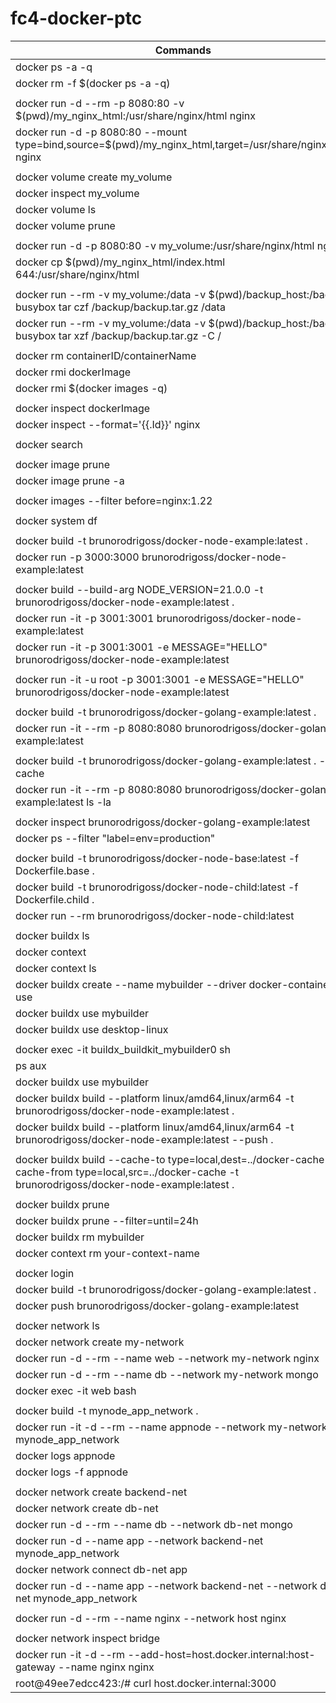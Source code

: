 # fc4-docker-ptc

| Commands |
|----------|
| docker ps -a -q |
| docker rm -f $(docker ps -a -q) |
||
|docker run -d --rm -p 8080:80 -v $(pwd)/my_nginx_html:/usr/share/nginx/html nginx|
|docker run -d -p 8080:80 --mount type=bind,source=$(pwd)/my_nginx_html,target=/usr/share/nginx/html nginx|
||
|docker volume create my_volume|
|docker inspect my_volume|
|docker volume ls|
|docker volume prune|
||
|docker run -d -p 8080:80 -v my_volume:/usr/share/nginx/html nginx|
|docker cp $(pwd)/my_nginx_html/index.html 644:/usr/share/nginx/html|
||
|docker run --rm -v my_volume:/data -v $(pwd)/backup_host:/backup busybox tar czf /backup/backup.tar.gz /data|
|docker run --rm -v my_volume:/data -v $(pwd)/backup_host:/backup busybox tar xzf /backup/backup.tar.gz -C /|
||
|docker rm containerID/containerName|
|docker rmi dockerImage|
|docker rmi $(docker images -q)|
||
|docker inspect dockerImage|
|docker inspect --format='{{.Id}}' nginx|
||
|docker search|
||
|docker image prune|
|docker image prune -a|
||
|docker images --filter before=nginx:1.22|
||
|docker system df|
||
|docker build -t brunorodrigoss/docker-node-example:latest .|
|docker run -p 3000:3000 brunorodrigoss/docker-node-example:latest|
||
|docker build --build-arg NODE_VERSION=21.0.0 -t brunorodrigoss/docker-node-example:latest .|
|docker run -it -p 3001:3001 brunorodrigoss/docker-node-example:latest|
|docker run -it -p 3001:3001 -e MESSAGE="HELLO" brunorodrigoss/docker-node-example:latest|
||
|docker run -it -u root -p 3001:3001 -e MESSAGE="HELLO" brunorodrigoss/docker-node-example:latest|
||
|docker build -t brunorodrigoss/docker-golang-example:latest .|
|docker run -it --rm -p 8080:8080 brunorodrigoss/docker-golang-example:latest|
||
|docker build -t brunorodrigoss/docker-golang-example:latest . --no-cache|
|docker run -it --rm -p 8080:8080 brunorodrigoss/docker-golang-example:latest ls -la|
||
|docker inspect brunorodrigoss/docker-golang-example:latest|
|docker ps --filter "label=env=production"|
||
|docker build -t brunorodrigoss/docker-node-base:latest -f Dockerfile.base .|
|docker build -t brunorodrigoss/docker-node-child:latest -f Dockerfile.child .|
|docker run --rm brunorodrigoss/docker-node-child:latest|
||
|docker buildx ls|
|docker context|
|docker context ls|
|docker buildx create --name mybuilder --driver docker-container --use|
|docker buildx use mybuilder|
|docker buildx use desktop-linux|
||
|docker exec -it buildx_buildkit_mybuilder0 sh|
|ps aux|
|docker buildx use mybuilder|
|docker buildx build --platform linux/amd64,linux/arm64 -t brunorodrigoss/docker-node-example:latest .|
|docker buildx build --platform linux/amd64,linux/arm64 -t brunorodrigoss/docker-node-example:latest --push .|
||
|docker buildx build --cache-to type=local,dest=../docker-cache --cache-from type=local,src=../docker-cache -t brunorodrigoss/docker-node-example:latest .|
||
|docker buildx prune|
|docker buildx prune --filter=until=24h|
|docker buildx rm mybuilder|
|docker context rm your-context-name|
||
|docker login|
|docker build -t brunorodrigoss/docker-golang-example:latest .|
|docker push brunorodrigoss/docker-golang-example:latest|
||
|docker network ls|
|docker network create my-network|
|docker run -d --rm --name web --network my-network nginx|
|docker run -d --rm --name db --network my-network mongo|
|docker exec -it web bash|
||
|docker build -t mynode_app_network .|
|docker run -it -d --rm --name appnode --network my-network mynode_app_network|
|docker logs appnode|
|docker logs -f appnode|
||
|docker network create backend-net|
|docker network create db-net|
|docker run -d --rm --name db --network db-net mongo|
|docker run -d --name app --network backend-net mynode_app_network|
|docker network connect db-net app|
|docker run -d --name app --network backend-net --network db-net mynode_app_network|
||
|docker run -d --rm --name nginx --network host nginx|
||
|docker network inspect bridge|
|docker run -it -d --rm --add-host=host.docker.internal:host-gateway --name nginx nginx|
|root@49ee7edcc423:/# curl host.docker.internal:3000|
